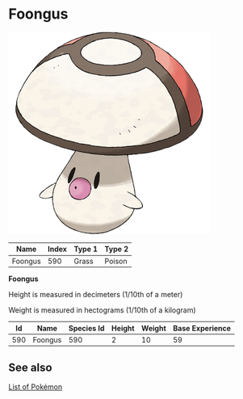 # Foongus


![Foongus](images/590.png)

| **Name** | **Index** | **Type 1** | **Type 2** |
|----|----|----|----|
| Foongus | 590 | Grass | Poison  |

**Foongus** 


Height is measured in decimeters (1/10th of a meter)

Weight is measured in hectograms (1/10th of a kilogram)

| **Id** | **Name** | **Species Id** | **Height** | **Weight** | **Base Experience** |
|--------|----------|----------------|------------|------------|---------------------|
| 590 | Foongus | 590 | 2 | 10 | 59 |


## See also

[List of Pokémon](../pokemon.md)
